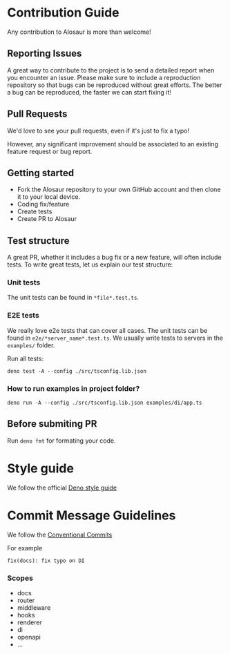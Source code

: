 # Contribution Guide

Any contribution to Alosaur is more than welcome!

## Reporting Issues

A great way to contribute to the project is to send a detailed report when you encounter an issue. Please make sure to
include a reproduction repository so that bugs can be reproduced without great efforts. The better a bug can be
reproduced, the faster we can start fixing it!

## Pull Requests

We'd love to see your pull requests, even if it's just to fix a typo!

However, any significant improvement should be associated to an existing feature request or bug report.

## Getting started

- Fork the Alosaur repository to your own GitHub account and then clone it to your local device.
- Coding fix/feature
- Create tests
- Create PR to Alosaur

## Test structure

A great PR, whether it includes a bug fix or a new feature, will often include tests. To write great tests, let us
explain our test structure:

### Unit tests

The unit tests can be found in `*file*.test.ts`.

### E2E tests

We really love e2e tests that can cover all cases. The unit tests can be found in `e2e/*server_name*.test.ts`. We
usually write tests to servers in the `examples/` folder.

Run all tests:

`deno test -A --config ./src/tsconfig.lib.json`

### How to run examples in project folder?

`deno run -A --config ./src/tsconfig.lib.json examples/di/app.ts`

## Before submiting PR

Run `deno fmt` for formating your code.

# Style guide

We follow the official [Deno style guide](https://github.com/denoland/deno/blob/master/docs/contributing/style_guide.md)

# Commit Message Guidelines

We follow the [Conventional Commits](https://www.conventionalcommits.org/en/v1.0.0/)

For example

`fix(docs): fix typo on DI`

### Scopes

- docs
- router
- middleware
- hooks
- renderer
- di
- openapi
- ...
